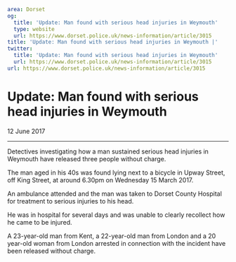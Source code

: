 ```yaml
area: Dorset
og:
  title: 'Update: Man found with serious head injuries in Weymouth'
  type: website
  url: https://www.dorset.police.uk/news-information/article/3015
title: 'Update: Man found with serious head injuries in Weymouth |'
twitter:
  title: 'Update: Man found with serious head injuries in Weymouth'
  url: https://www.dorset.police.uk/news-information/article/3015
url: https://www.dorset.police.uk/news-information/article/3015
```

# Update: Man found with serious head injuries in Weymouth

12 June 2017

* * *

Detectives investigating how a man sustained serious head injuries in Weymouth have released three people without charge.

The man aged in his 40s was found lying next to a bicycle in Upway Street, off King Street, at around 6.30pm on Wednesday 15 March 2017.

An ambulance attended and the man was taken to Dorset County Hospital for treatment to serious injuries to his head.

He was in hospital for several days and was unable to clearly recollect how he came to be injured.

A 23-year-old man from Kent, a 22-year-old man from London and a 20 year-old woman from London arrested in connection with the incident have been released without charge.

